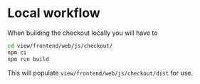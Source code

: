 # Local workflow

When building the checkout locally you will have to 
```bash
cd view/frontend/web/js/checkout/
npm ci
npm run build
```

This will populate `view/frontend/web/js/checkout/dist` for use.
